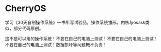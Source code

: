 # CherryOS
学习《30天自制操作系统》一书所写试验品，操作系统雏形。内核与osask类似，部分代码原创。

这不是可以用的操作系统！不要在自己的电脑上测试！不要在自己的电脑上测试！不要在自己的电脑上测试！数据损坏等问题概不负责！

